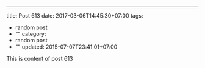 ---
title: Post 613
date: 2017-03-06T14:45:30+07:00
tags:
  - random post
  - ""
category:
  - random post
  - ""
updated: 2015-07-07T23:41:01+07:00

This is content of post 613